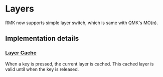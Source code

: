 # Layers

RMK now supports simple layer switch, which is same with QMK's MO(n). 

## Implementation details

### [Layer Cache](https://github.com/qmk/qmk_firmware/blob/master/quantum/action_layer.c#L299)

When a key is pressed, the current layer is cached. This cached layer is valid until when the key is released.
